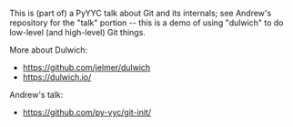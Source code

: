 
This is (part of) a PyYYC talk about Git and its internals; see
Andrew's repository for the "talk" portion -- this is a demo of using
"dulwich" to do low-level (and high-level) Git things.

More about Dulwich:

  * https://github.com/jelmer/dulwich
  * https://dulwich.io/

Andrew's talk:

  * https://github.com/py-yyc/git-init/

